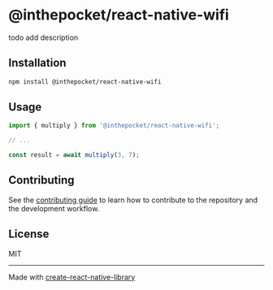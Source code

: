 # @inthepocket/react-native-wifi

todo add description

## Installation

```sh
npm install @inthepocket/react-native-wifi
```

## Usage

```js
import { multiply } from '@inthepocket/react-native-wifi';

// ...

const result = await multiply(3, 7);
```

## Contributing

See the [contributing guide](CONTRIBUTING.md) to learn how to contribute to the repository and the development workflow.

## License

MIT

---

Made with [create-react-native-library](https://github.com/callstack/react-native-builder-bob)
